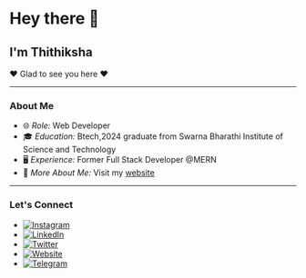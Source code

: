 # Hey there 👋
<h2>I'm Thithiksha</h2>

❤️ Glad to see you here ❤️

---

### About Me
- 🌐 *Role:* Web Developer 
- 🎓 *Education:* Btech,2024 graduate from Swarna Bharathi Institute of Science and Technology
- 🖥️ *Experience:* Former Full Stack Developer @MERN
- 💬 *More About Me:* Visit my [website](https://thithiksha.com)

---

### Let's Connect

- [![Instagram](https://img.shields.io/badge/-Instagram-E4405F?style=flat-square&logo=instagram&logoColor=white)](https://www.instagram.com/your-instagram) 
- [![LinkedIn](https://img.shields.io/badge/-LinkedIn-0077B5?style=flat-square&logo=linkedin&logoColor=white)]([https://www.linkedin.com/in/your-linkedin](https://www.linkedin.com/in/thithiksha-basuvoju-5822a320a)) 
- [![Twitter](https://img.shields.io/badge/-Twitter-1DA1F2?style=flat-square&logo=twitter&logoColor=white)](https://twitter.com/your-twitter) 
- [![Website](https://img.shields.io/badge/-Website-4285F4?style=flat-square&logo=google-chrome&logoColor=white)](https://thithiksha.com) 
- [![Telegram](https://img.shields.io/badge/-Telegram-2CA5E0?style=flat-square&logo=telegram&logoColor=white)](https://telegram.me/your-telegram) 

